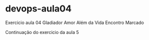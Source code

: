 # devops-aula04
Exercicio aula 04
Gladiador
Amor Além da Vida
Encontro Marcado

Continuação do exercicio da aula 5

